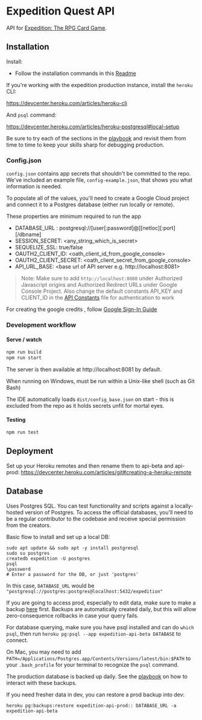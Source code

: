 # Expedition Quest API

API for [Expedition: The RPG Card Game](http://expeditiongame.com).

## Installation

Install:
- Follow the installation commands in this [Readme](https://github.com/ExpeditionRPG/expedition#setup)

If you're working with the expedition production instance, install the `heroku` CLI:

https://devcenter.heroku.com/articles/heroku-cli

And `psql` command:

https://devcenter.heroku.com/articles/heroku-postgresql#local-setup

Be sure to try each of the sections in the [playbook](docs/playbook.md) and revisit them from time to time to keep your skills sharp for debugging production.

### Config.json

`config.json` contains app secrets that shouldn't be committed to the repo. We've included an example file, `config-example.json`, that shows you what information is needed.

To populate all of the values, you'll need to create a Google Cloud project and connect it to a Postgres database (either run locally or remote).

These properties are minimum required to run the app
  * DATABASE_URL : postgresql://[user[:password]@][netloc][:port][/dbname]
  * SESSION_SECRET: <any_string_which_is_secret>
  * SEQUELIZE_SSL: true/false
  * OAUTH2_CLIENT_ID: <oath_client_id_from_google_console>
  * OAUTH2_CLIENT_SECRET: <oath_client_secret_from_google_console>
  * API_URL_BASE: <base url of API server e.g. http://localhost:8081>

> Note: Make sure to add `http://localhost:8080` under Authorized Javascript origins and Authorized Redirect URLs under Google Console Project.
> Also change the default constants API_KEY and CLIENT_ID in the [API Constants](https://github.com/ExpeditionRPG/expedition/blob/master/services/app/src/Constants.tsx) file for authentication to work

For creating the google credits , follow [Google Sign-In Guide](https://developers.google.com/identity/sign-in/web/sign-in)


### Development workflow

#### Serve / watch

```sh
npm run build
npm run start
```

The server is then available at http://localhost:8081 by default.

When running on Windows, must be run within a Unix-like shell (such as Git Bash)

The IDE automatically loads `dist/config_base.json` on start - this is excluded from the repo as it holds secrets unfit for mortal eyes.

#### Testing

```sh
npm run test
```

## Deployment

Set up your Heroku remotes and then rename them to api-beta and api-prod: https://devcenter.heroku.com/articles/git#creating-a-heroku-remote

## Database

Uses Postgres SQL. You can test functionality and scripts against a locally-hosted version of Postgres. To access the official databases, you'll need to be a regular contributor to the codebase and receive special permission from the creators.

Basic flow to install and set up a local DB:

```shell
sudo apt update && sudo apt -y install postgresql
sudo su postgres
createdb expedition -U postgres
psql
\password
# Enter a password for the DB, or just 'postgres'
```

In this case, `DATABASE_URL` would be `"postgresql://postgres:postgres@localhost:5432/expedition"`

If you are going to access prod, especially to edit data, make sure to make a backup [here](https://data.heroku.com/datastores/af009eae-3a7e-467b-9822-b368e0d4ed3a) first. Backups are automatically created daily, but this will allow zero-consequence rollbacks in case your query fails.

For database querying, make sure you have psql installed and can do `which psql`, then run `heroku pg:psql --app expedition-api-beta DATABASE` to connect.

On Mac, you may need to add `PATH=/Applications/Postgres.app/Contents/Versions/latest/bin:$PATH` to your `.bash_profile` for your terminal to recognize the `psql` command.

The production database is backed up daily. See the [playbook](docs/playbook.md) on how to interact with these backups.

If you need fresher data in dev, you can restore a prod backup into dev:

```shell
heroku pg:backups:restore expedition-api-prod:: DATABASE_URL -a expedition-api-beta
```
